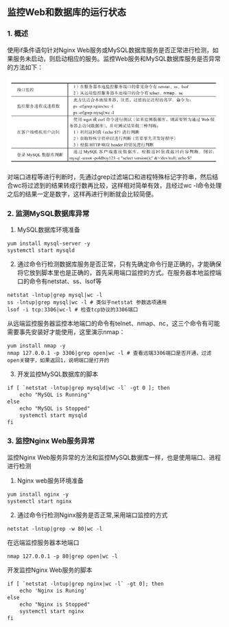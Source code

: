 ## 监控Web和数据库的运行状态

### 1. 概述

使用if条件语句针对Nginx Web服务或MySQL数据库服务是否正常进行检测，如果服务未启动，则启动相应的服务。监控Web服务和MySQL数据库服务是否异常的方法如下：

<img src="8.监控Web和数据库的企业案例.assets/图片.png" alt="image-20221109150949916" style="zoom:80%;" />

对端口进程等进行判断时，先通过grep过滤端口和进程特殊标记字符串，然后结合wc将过滤到的结果转成行数再比较，这样相对简单有效，且经过wc -l命令处理之后的结果一定是数字，这样再进行判断就会比较简便。

### 2. 监测MySQL数据库异常

1. MySQL数据库环境准备

~~~shell
yum install mysql-server -y
systemctl start mysqld
~~~

2. 通过命令行检测数据库服务是否正常，只有先确定命令行是正确的，才能确保将它放到脚本里也是正确的，首先采用端口监控的方式。在服务器本地监控端口的命令有netstat、ss、lsof等

~~~shell
netstat -lntup|grep mysql|wc -l
ss -lntup|grep mysql|wc -l # 类似于netstat 参数选项通用
lsof -i tcp:3306|wc-l # 检查tcp协议的3306端口
~~~

从远端监控服务器监控本地端口的命令有telnet、nmap、nc，这三个命令有可能需要事先安装好才能使用，这里演示nmap：

~~~shell
yum install nmap -y
nmap 127.0.0.1 -p 3306|grep open|wc -l # 查看远端3306端口是否开通，过滤open关键字，如果返回1，说明端口是打开的
~~~

3. 开发监控MySQL数据库的脚本

~~~shell
if [ `netstat -lntup|grep mysqld|wc -l` -gt 0 ]; then
	echo "MySQL is Running"
else
	echo "MySQL is Stopped"
	systemctl start mysqld
fi
~~~

### 3. 监控Nginx Web服务异常

监控Nginx Web服务异常的方法和监控MySQL数据库一样，也是使用端口、进程进行检测

1. Nginx web服务环境准备

~~~shell
yum install nginx -y
systemctl start nginx
~~~

2. 通过命令行检测Nginx服务是否正常,采用端口监控的方式

~~~shell
netstat -lntup|grep -w 80|wc -l
~~~

在远端监控服务器本地端口

~~~shell
nmap 127.0.0.1 -p 80|grep open|wc -l
~~~

开发监控Nginx Web服务的脚本

~~~shell
if [ `netstat -lntup|grep nginx|wc -l` -gt 0]; then
	echo 'Nginx is Runing'
else
	echo "Nginx is Stopped"
	systemctl start nginx
fi
~~~

